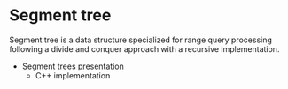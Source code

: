 # Segment tree

Segment tree is a data structure specialized for range query processing following a divide and conquer approach with a recursive implementation.

- Segment trees [presentation][pres]
  - C++ implementation

[pres]:https://github.com/mua-uniandes/subjects_material/blob/master/Datastructures/segment_tree/MUA-segment_trees.pdf



